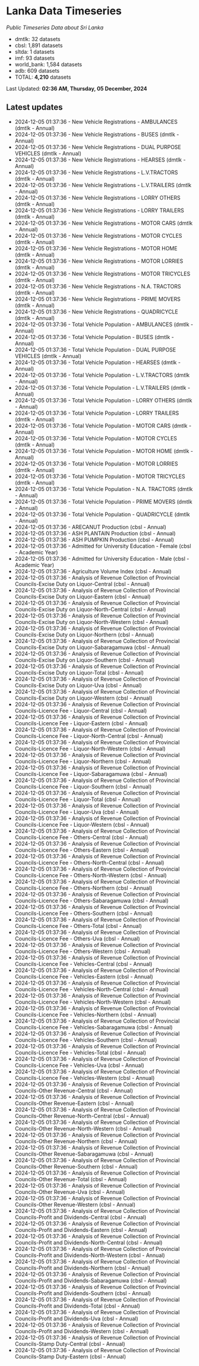 # Lanka Data Timeseries
*Public Timeseries Data about Sri Lanka*

* dmtlk: 32 datasets
* cbsl: 1,891 datasets
* sltda: 1 datasets
* imf: 93 datasets
* world_bank: 1,584 datasets
* adb: 609 datasets
* TOTAL: **4,210** datasets

Last Updated: **02:36 AM, Thursday, 05 December, 2024**

## Latest updates

* 2024-12-05 01:37:36 - New Vehicle Registrations - AMBULANCES (dmtlk - Annual)
* 2024-12-05 01:37:36 - New Vehicle Registrations - BUSES (dmtlk - Annual)
* 2024-12-05 01:37:36 - New Vehicle Registrations - DUAL PURPOSE VEHICLES (dmtlk - Annual)
* 2024-12-05 01:37:36 - New Vehicle Registrations - HEARSES (dmtlk - Annual)
* 2024-12-05 01:37:36 - New Vehicle Registrations - L.V.TRACTORS (dmtlk - Annual)
* 2024-12-05 01:37:36 - New Vehicle Registrations - L.V.TRAILERS (dmtlk - Annual)
* 2024-12-05 01:37:36 - New Vehicle Registrations - LORRY OTHERS (dmtlk - Annual)
* 2024-12-05 01:37:36 - New Vehicle Registrations - LORRY TRAILERS (dmtlk - Annual)
* 2024-12-05 01:37:36 - New Vehicle Registrations - MOTOR CARS (dmtlk - Annual)
* 2024-12-05 01:37:36 - New Vehicle Registrations - MOTOR CYCLES (dmtlk - Annual)
* 2024-12-05 01:37:36 - New Vehicle Registrations - MOTOR HOME (dmtlk - Annual)
* 2024-12-05 01:37:36 - New Vehicle Registrations - MOTOR LORRIES (dmtlk - Annual)
* 2024-12-05 01:37:36 - New Vehicle Registrations - MOTOR TRICYCLES (dmtlk - Annual)
* 2024-12-05 01:37:36 - New Vehicle Registrations - N.A. TRACTORS (dmtlk - Annual)
* 2024-12-05 01:37:36 - New Vehicle Registrations - PRIME MOVERS (dmtlk - Annual)
* 2024-12-05 01:37:36 - New Vehicle Registrations - QUADRICYCLE (dmtlk - Annual)
* 2024-12-05 01:37:36 - Total Vehicle Population - AMBULANCES (dmtlk - Annual)
* 2024-12-05 01:37:36 - Total Vehicle Population - BUSES (dmtlk - Annual)
* 2024-12-05 01:37:36 - Total Vehicle Population - DUAL PURPOSE VEHICLES (dmtlk - Annual)
* 2024-12-05 01:37:36 - Total Vehicle Population - HEARSES (dmtlk - Annual)
* 2024-12-05 01:37:36 - Total Vehicle Population - L.V.TRACTORS (dmtlk - Annual)
* 2024-12-05 01:37:36 - Total Vehicle Population - L.V.TRAILERS (dmtlk - Annual)
* 2024-12-05 01:37:36 - Total Vehicle Population - LORRY OTHERS (dmtlk - Annual)
* 2024-12-05 01:37:36 - Total Vehicle Population - LORRY TRAILERS (dmtlk - Annual)
* 2024-12-05 01:37:36 - Total Vehicle Population - MOTOR CARS (dmtlk - Annual)
* 2024-12-05 01:37:36 - Total Vehicle Population - MOTOR CYCLES (dmtlk - Annual)
* 2024-12-05 01:37:36 - Total Vehicle Population - MOTOR HOME (dmtlk - Annual)
* 2024-12-05 01:37:36 - Total Vehicle Population - MOTOR LORRIES (dmtlk - Annual)
* 2024-12-05 01:37:36 - Total Vehicle Population - MOTOR TRICYCLES (dmtlk - Annual)
* 2024-12-05 01:37:36 - Total Vehicle Population - N.A. TRACTORS (dmtlk - Annual)
* 2024-12-05 01:37:36 - Total Vehicle Population - PRIME MOVERS (dmtlk - Annual)
* 2024-12-05 01:37:36 - Total Vehicle Population - QUADRICYCLE (dmtlk - Annual)
* 2024-12-05 01:37:36 - ARECANUT Production (cbsl - Annual)
* 2024-12-05 01:37:36 - ASH PLANTAIN Production (cbsl - Annual)
* 2024-12-05 01:37:36 - ASH PUMPKIN Production (cbsl - Annual)
* 2024-12-05 01:37:36 - Admitted for University Education - Female (cbsl - Academic Year)
* 2024-12-05 01:37:36 - Admitted for University Education - Male (cbsl - Academic Year)
* 2024-12-05 01:37:36 - Agriculture Volume Index (cbsl - Annual)
* 2024-12-05 01:37:36 - Analysis of Revenue Collection of Provincial Councils-Excise Duty on Liquor-Central (cbsl - Annual)
* 2024-12-05 01:37:36 - Analysis of Revenue Collection of Provincial Councils-Excise Duty on Liquor-Eastern (cbsl - Annual)
* 2024-12-05 01:37:36 - Analysis of Revenue Collection of Provincial Councils-Excise Duty on Liquor-North-Central (cbsl - Annual)
* 2024-12-05 01:37:36 - Analysis of Revenue Collection of Provincial Councils-Excise Duty on Liquor-North-Western (cbsl - Annual)
* 2024-12-05 01:37:36 - Analysis of Revenue Collection of Provincial Councils-Excise Duty on Liquor-Northern (cbsl - Annual)
* 2024-12-05 01:37:36 - Analysis of Revenue Collection of Provincial Councils-Excise Duty on Liquor-Sabaragamuwa (cbsl - Annual)
* 2024-12-05 01:37:36 - Analysis of Revenue Collection of Provincial Councils-Excise Duty on Liquor-Southern (cbsl - Annual)
* 2024-12-05 01:37:36 - Analysis of Revenue Collection of Provincial Councils-Excise Duty on Liquor-Total (cbsl - Annual)
* 2024-12-05 01:37:36 - Analysis of Revenue Collection of Provincial Councils-Excise Duty on Liquor-Uva (cbsl - Annual)
* 2024-12-05 01:37:36 - Analysis of Revenue Collection of Provincial Councils-Excise Duty on Liquor-Western (cbsl - Annual)
* 2024-12-05 01:37:36 - Analysis of Revenue Collection of Provincial Councils-Licence Fee - Liquor-Central (cbsl - Annual)
* 2024-12-05 01:37:36 - Analysis of Revenue Collection of Provincial Councils-Licence Fee - Liquor-Eastern (cbsl - Annual)
* 2024-12-05 01:37:36 - Analysis of Revenue Collection of Provincial Councils-Licence Fee - Liquor-North-Central (cbsl - Annual)
* 2024-12-05 01:37:36 - Analysis of Revenue Collection of Provincial Councils-Licence Fee - Liquor-North-Western (cbsl - Annual)
* 2024-12-05 01:37:36 - Analysis of Revenue Collection of Provincial Councils-Licence Fee - Liquor-Northern (cbsl - Annual)
* 2024-12-05 01:37:36 - Analysis of Revenue Collection of Provincial Councils-Licence Fee - Liquor-Sabaragamuwa (cbsl - Annual)
* 2024-12-05 01:37:36 - Analysis of Revenue Collection of Provincial Councils-Licence Fee - Liquor-Southern (cbsl - Annual)
* 2024-12-05 01:37:36 - Analysis of Revenue Collection of Provincial Councils-Licence Fee - Liquor-Total (cbsl - Annual)
* 2024-12-05 01:37:36 - Analysis of Revenue Collection of Provincial Councils-Licence Fee - Liquor-Uva (cbsl - Annual)
* 2024-12-05 01:37:36 - Analysis of Revenue Collection of Provincial Councils-Licence Fee - Liquor-Western (cbsl - Annual)
* 2024-12-05 01:37:36 - Analysis of Revenue Collection of Provincial Councils-Licence Fee - Others-Central (cbsl - Annual)
* 2024-12-05 01:37:36 - Analysis of Revenue Collection of Provincial Councils-Licence Fee - Others-Eastern (cbsl - Annual)
* 2024-12-05 01:37:36 - Analysis of Revenue Collection of Provincial Councils-Licence Fee - Others-North-Central (cbsl - Annual)
* 2024-12-05 01:37:36 - Analysis of Revenue Collection of Provincial Councils-Licence Fee - Others-North-Western (cbsl - Annual)
* 2024-12-05 01:37:36 - Analysis of Revenue Collection of Provincial Councils-Licence Fee - Others-Northern (cbsl - Annual)
* 2024-12-05 01:37:36 - Analysis of Revenue Collection of Provincial Councils-Licence Fee - Others-Sabaragamuwa (cbsl - Annual)
* 2024-12-05 01:37:36 - Analysis of Revenue Collection of Provincial Councils-Licence Fee - Others-Southern (cbsl - Annual)
* 2024-12-05 01:37:36 - Analysis of Revenue Collection of Provincial Councils-Licence Fee - Others-Total (cbsl - Annual)
* 2024-12-05 01:37:36 - Analysis of Revenue Collection of Provincial Councils-Licence Fee - Others-Uva (cbsl - Annual)
* 2024-12-05 01:37:36 - Analysis of Revenue Collection of Provincial Councils-Licence Fee - Others-Western (cbsl - Annual)
* 2024-12-05 01:37:36 - Analysis of Revenue Collection of Provincial Councils-Licence Fee - Vehicles-Central (cbsl - Annual)
* 2024-12-05 01:37:36 - Analysis of Revenue Collection of Provincial Councils-Licence Fee - Vehicles-Eastern (cbsl - Annual)
* 2024-12-05 01:37:36 - Analysis of Revenue Collection of Provincial Councils-Licence Fee - Vehicles-North-Central (cbsl - Annual)
* 2024-12-05 01:37:36 - Analysis of Revenue Collection of Provincial Councils-Licence Fee - Vehicles-North-Western (cbsl - Annual)
* 2024-12-05 01:37:36 - Analysis of Revenue Collection of Provincial Councils-Licence Fee - Vehicles-Northern (cbsl - Annual)
* 2024-12-05 01:37:36 - Analysis of Revenue Collection of Provincial Councils-Licence Fee - Vehicles-Sabaragamuwa (cbsl - Annual)
* 2024-12-05 01:37:36 - Analysis of Revenue Collection of Provincial Councils-Licence Fee - Vehicles-Southern (cbsl - Annual)
* 2024-12-05 01:37:36 - Analysis of Revenue Collection of Provincial Councils-Licence Fee - Vehicles-Total (cbsl - Annual)
* 2024-12-05 01:37:36 - Analysis of Revenue Collection of Provincial Councils-Licence Fee - Vehicles-Uva (cbsl - Annual)
* 2024-12-05 01:37:36 - Analysis of Revenue Collection of Provincial Councils-Licence Fee - Vehicles-Western (cbsl - Annual)
* 2024-12-05 01:37:36 - Analysis of Revenue Collection of Provincial Councils-Other Revenue-Central (cbsl - Annual)
* 2024-12-05 01:37:36 - Analysis of Revenue Collection of Provincial Councils-Other Revenue-Eastern (cbsl - Annual)
* 2024-12-05 01:37:36 - Analysis of Revenue Collection of Provincial Councils-Other Revenue-North-Central (cbsl - Annual)
* 2024-12-05 01:37:36 - Analysis of Revenue Collection of Provincial Councils-Other Revenue-North-Western (cbsl - Annual)
* 2024-12-05 01:37:36 - Analysis of Revenue Collection of Provincial Councils-Other Revenue-Northern (cbsl - Annual)
* 2024-12-05 01:37:36 - Analysis of Revenue Collection of Provincial Councils-Other Revenue-Sabaragamuwa (cbsl - Annual)
* 2024-12-05 01:37:36 - Analysis of Revenue Collection of Provincial Councils-Other Revenue-Southern (cbsl - Annual)
* 2024-12-05 01:37:36 - Analysis of Revenue Collection of Provincial Councils-Other Revenue-Total (cbsl - Annual)
* 2024-12-05 01:37:36 - Analysis of Revenue Collection of Provincial Councils-Other Revenue-Uva (cbsl - Annual)
* 2024-12-05 01:37:36 - Analysis of Revenue Collection of Provincial Councils-Other Revenue-Western (cbsl - Annual)
* 2024-12-05 01:37:36 - Analysis of Revenue Collection of Provincial Councils-Profit and Dividends-Central (cbsl - Annual)
* 2024-12-05 01:37:36 - Analysis of Revenue Collection of Provincial Councils-Profit and Dividends-Eastern (cbsl - Annual)
* 2024-12-05 01:37:36 - Analysis of Revenue Collection of Provincial Councils-Profit and Dividends-North-Central (cbsl - Annual)
* 2024-12-05 01:37:36 - Analysis of Revenue Collection of Provincial Councils-Profit and Dividends-North-Western (cbsl - Annual)
* 2024-12-05 01:37:36 - Analysis of Revenue Collection of Provincial Councils-Profit and Dividends-Northern (cbsl - Annual)
* 2024-12-05 01:37:36 - Analysis of Revenue Collection of Provincial Councils-Profit and Dividends-Sabaragamuwa (cbsl - Annual)
* 2024-12-05 01:37:36 - Analysis of Revenue Collection of Provincial Councils-Profit and Dividends-Southern (cbsl - Annual)
* 2024-12-05 01:37:36 - Analysis of Revenue Collection of Provincial Councils-Profit and Dividends-Total (cbsl - Annual)
* 2024-12-05 01:37:36 - Analysis of Revenue Collection of Provincial Councils-Profit and Dividends-Uva (cbsl - Annual)
* 2024-12-05 01:37:36 - Analysis of Revenue Collection of Provincial Councils-Profit and Dividends-Western (cbsl - Annual)
* 2024-12-05 01:37:36 - Analysis of Revenue Collection of Provincial Councils-Stamp Duty-Central (cbsl - Annual)
* 2024-12-05 01:37:36 - Analysis of Revenue Collection of Provincial Councils-Stamp Duty-Eastern (cbsl - Annual)